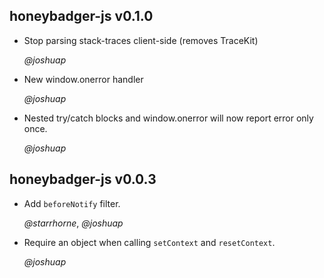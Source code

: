 ## honeybadger-js v0.1.0 ##

* Stop parsing stack-traces client-side (removes TraceKit)

  *@joshuap*

* New window.onerror handler

  *@joshuap*

* Nested try/catch blocks and window.onerror will now report error only once.

  *@joshuap*

## honeybadger-js v0.0.3 ##

* Add `beforeNotify` filter.

  *@starrhorne*, *@joshuap*

* Require an object when calling `setContext` and `resetContext`.

  *@joshuap*
